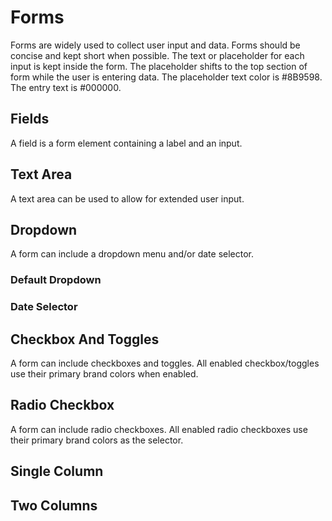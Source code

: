 # Forms

Forms are widely used to collect user input and data. Forms should be concise and kept short when possible. The text or placeholder for each input is
kept inside the form. The placeholder shifts to the top section of form while the user is entering data. The placeholder text color is #8B9598. The entry
text is #000000.

## Fields

A field is a form element containing a label and an input. 

## Text Area

A text area can be used to allow for extended user input. 

## Dropdown

A form can include a dropdown menu and/or date selector. 

### Default Dropdown

### Date Selector

## Checkbox And Toggles

A form can include checkboxes and toggles. All enabled checkbox/toggles use their primary brand colors when enabled. 

## Radio Checkbox

A form can include radio checkboxes. All enabled radio checkboxes use their primary brand colors as the selector.

## Single Column

## Two Columns